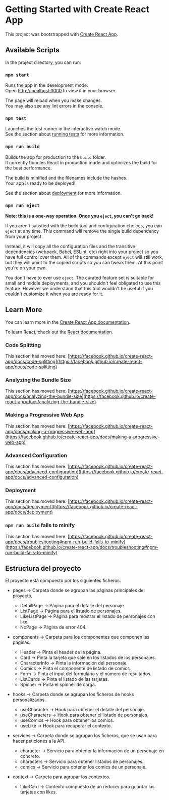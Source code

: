 # Getting Started with Create React App

This project was bootstrapped with [Create React App](https://github.com/facebook/create-react-app).

## Available Scripts

In the project directory, you can run:

### `npm start`

Runs the app in the development mode.\
Open [http://localhost:3000](http://localhost:3000) to view it in your browser.

The page will reload when you make changes.\
You may also see any lint errors in the console.

### `npm test`

Launches the test runner in the interactive watch mode.\
See the section about [running tests](https://facebook.github.io/create-react-app/docs/running-tests) for more information.

### `npm run build`

Builds the app for production to the `build` folder.\
It correctly bundles React in production mode and optimizes the build for the best performance.

The build is minified and the filenames include the hashes.\
Your app is ready to be deployed!

See the section about [deployment](https://facebook.github.io/create-react-app/docs/deployment) for more information.

### `npm run eject`

**Note: this is a one-way operation. Once you `eject`, you can't go back!**

If you aren't satisfied with the build tool and configuration choices, you can `eject` at any time. This command will remove the single build dependency from your project.

Instead, it will copy all the configuration files and the transitive dependencies (webpack, Babel, ESLint, etc) right into your project so you have full control over them. All of the commands except `eject` will still work, but they will point to the copied scripts so you can tweak them. At this point you're on your own.

You don't have to ever use `eject`. The curated feature set is suitable for small and middle deployments, and you shouldn't feel obligated to use this feature. However we understand that this tool wouldn't be useful if you couldn't customize it when you are ready for it.

## Learn More

You can learn more in the [Create React App documentation](https://facebook.github.io/create-react-app/docs/getting-started).

To learn React, check out the [React documentation](https://reactjs.org/).

### Code Splitting

This section has moved here: [https://facebook.github.io/create-react-app/docs/code-splitting](https://facebook.github.io/create-react-app/docs/code-splitting)

### Analyzing the Bundle Size

This section has moved here: [https://facebook.github.io/create-react-app/docs/analyzing-the-bundle-size](https://facebook.github.io/create-react-app/docs/analyzing-the-bundle-size)

### Making a Progressive Web App

This section has moved here: [https://facebook.github.io/create-react-app/docs/making-a-progressive-web-app](https://facebook.github.io/create-react-app/docs/making-a-progressive-web-app)

### Advanced Configuration

This section has moved here: [https://facebook.github.io/create-react-app/docs/advanced-configuration](https://facebook.github.io/create-react-app/docs/advanced-configuration)

### Deployment

This section has moved here: [https://facebook.github.io/create-react-app/docs/deployment](https://facebook.github.io/create-react-app/docs/deployment)

### `npm run build` fails to minify

This section has moved here: [https://facebook.github.io/create-react-app/docs/troubleshooting#npm-run-build-fails-to-minify](https://facebook.github.io/create-react-app/docs/troubleshooting#npm-run-build-fails-to-minify)

## Estructura del proyecto

El proyecto está compuesto por los siguientes ficheros:

- pages -> Carpeta donde se agrupan las páginas principales del proyecto.
  - DetailPage -> Página para el detalle del personaje.
  - ListPage -> Página para el listado de personajes.
  - LikeListPage -> Página para mostrar el listado de personajes con like.
  - NoPage -> Página de error 404.
  
- components -> Carpeta para los componentes que componen las páginas.
  - Header -> Pinta el header de la página.
  - Card -> Pinta la tarjeta que sale en los listados de los personajes.
  - CharacterInfo -> Pinta la información del personaje.
  - Comics -> Pinta el componente de listado de comics.
  - Form -> Pinta el input del formulario y el número de resultados.
  - ListCards -> Pinta el listado de las tarjetas.
  - Spinner -> Pinta el spinner de carga.
  
- hooks -> Carpeta donde se agrupan los ficheros de hooks personalizados.
  - useCharacter -> Hook para obtener el detalle del personaje.
  - useCharacters -> Hook para obtener el listado de personajes.
  - useComics -> Hook para obtener los comics.
  - useLike -> Hook para recuperar el contexto.

- services -> Carpeta donde se agrupan los ficheros, que se usan para hacer peticiones a la API.
  - character -> Servicio para obtener la información de un personaje en concreto.
  - characters -> Servicio para obtener listados de personajes.
  - comics -> Servicio para obtener los comics de un personaje.
  
- context -> Carpeta para agrupar los contextos.
  - LikeCard -> Contexto compuesto de un reducer para guardar las tarjetas con likes.